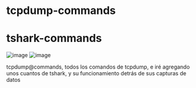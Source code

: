 # tcpdump-commands
# tshark-commands

![image](https://byte-mind.net/wp-content/uploads/2019/08/tcpdump-logo-450x410.jpg)
![image](https://encrypted-tbn0.gstatic.com/images?q=tbn:ANd9GcSDaHwz-Pv5Fj0NlheTKujM16FS6avT-2emTQ&s)



tcpdump@commands, todos los comandos de tcpdump, e iré agregando unos cuantos de tshark, y su funcionamiento detrás de sus capturas de datos
